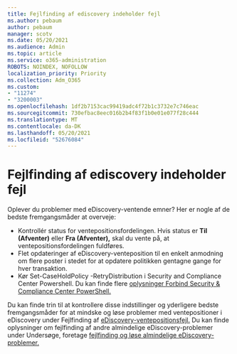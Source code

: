 ```yaml
---
title: Fejlfinding af ediscovery indeholder fejl
ms.author: pebaum
author: pebaum
manager: scotv
ms.date: 05/20/2021
ms.audience: Admin
ms.topic: article
ms.service: o365-administration
ROBOTS: NOINDEX, NOFOLLOW
localization_priority: Priority
ms.collection: Adm_O365
ms.custom:
- "11274"
- "3200003"
ms.openlocfilehash: 1df2b7153cac99419adc4f72b1c3732e7c746eac
ms.sourcegitcommit: 730efbac8eec016b2b4f83f1b0e01e077f28c444
ms.translationtype: MT
ms.contentlocale: da-DK
ms.lasthandoff: 05/20/2021
ms.locfileid: "52676084"
---
```

# <a name="troubleshooting-ediscovery-holds-errors"></a>Fejlfinding af ediscovery indeholder fejl

Oplever du problemer med eDiscovery-ventende emner? Her er nogle af de bedste fremgangsmåder at overveje:

- Kontrollér status for ventepositionsfordelingen.  Hvis status er **Til (Afventer)** eller **Fra (Afventer),** skal du vente på, at ventepositionsfordelingen fuldføres.
- Flet opdateringer af eDiscovery-venteposition til en enkelt anmodning om flere poster i stedet for at opdatere politikken gentagne gange for hver transaktion.
- Kør Set-CaseHoldPolicy <policyname> -RetryDistribution i Security and Compliance Center Powershell. Du kan finde flere [oplysninger Forbind Security & Compliance Center PowerShell.](/powershell/exchange/connect-to-scc-powershell)

Du kan finde trin til at kontrollere disse indstillinger og yderligere bedste fremgangsmåder for at mindske og løse problemer med ventepositioner i eDiscovery under Fejlfinding af [eDiscovery-ventepositionsfejl.](/microsoft-365/compliance/hold-distribution-errors)
Du kan finde oplysninger om fejlfinding af andre almindelige eDiscovery-problemer under Undersøge, foretage [fejlfinding og løse almindelige eDiscovery-problemer.](/microsoft-365/compliance/ediscovery-troubleshooting-common-issues)
